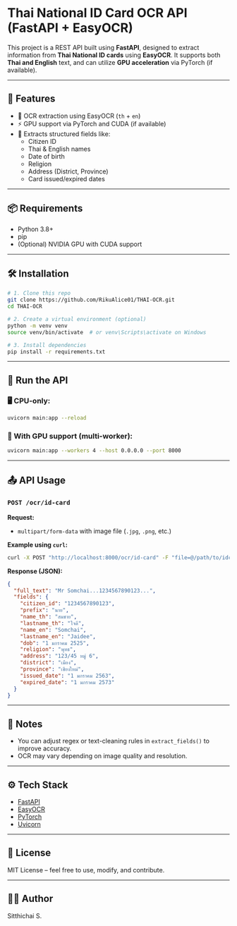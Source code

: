 ﻿# Thai National ID Card OCR API (FastAPI + EasyOCR)

This project is a REST API built using **FastAPI**, designed to extract information from **Thai National ID cards** using **EasyOCR**. It supports both **Thai and English** text, and can utilize **GPU acceleration** via PyTorch (if available).

---

## 🚀 Features

- 🧠 OCR extraction using EasyOCR (`th` + `en`)
- ⚡️ GPU support via PyTorch and CUDA (if available)
- 📄 Extracts structured fields like:
  - Citizen ID
  - Thai & English names
  - Date of birth
  - Religion
  - Address (District, Province)
  - Card issued/expired dates

---

## 📦 Requirements

- Python 3.8+
- pip
- (Optional) NVIDIA GPU with CUDA support

---

## 🛠 Installation

```bash
# 1. Clone this repo
git clone https://github.com/RikuAlice01/THAI-OCR.git
cd THAI-OCR

# 2. Create a virtual environment (optional)
python -m venv venv
source venv/bin/activate  # or venv\Scripts\activate on Windows

# 3. Install dependencies
pip install -r requirements.txt
````

---

## 🧪 Run the API

### 🖥 CPU-only:

```bash
uvicorn main:app --reload
```

### 🚀 With GPU support (multi-worker):

```bash
uvicorn main:app --workers 4 --host 0.0.0.0 --port 8000
```

---

## 📤 API Usage

### `POST /ocr/id-card`

**Request:**

* `multipart/form-data` with image file (`.jpg`, `.png`, etc.)

**Example using `curl`:**

```bash
curl -X POST "http://localhost:8000/ocr/id-card" -F "file=@/path/to/idcard.jpg"
```

**Response (JSON):**

```json
{
  "full_text": "Mr Somchai...1234567890123...",
  "fields": {
    "citizen_id": "1234567890123",
    "prefix": "นาย",
    "name_th": "สมชาย",
    "lastname_th": "ใจดี",
    "name_en": "Somchai",
    "lastname_en": "Jaidee",
    "dob": "1 มกราคม 2525",
    "religion": "พุทธ",
    "address": "123/45 หมู่ 6",
    "district": "เมือง",
    "province": "เชียงใหม่",
    "issued_date": "1 มกราคม 2563",
    "expired_date": "1 มกราคม 2573"
  }
}
```

---

## 🧠 Notes

* You can adjust regex or text-cleaning rules in `extract_fields()` to improve accuracy.
* OCR may vary depending on image quality and resolution.

---

## ⚙️ Tech Stack

* [FastAPI](https://fastapi.tiangolo.com/)
* [EasyOCR](https://github.com/JaidedAI/EasyOCR)
* [PyTorch](https://pytorch.org/)
* [Uvicorn](https://www.uvicorn.org/)

---

## 📄 License

MIT License – feel free to use, modify, and contribute.

---

## 🙋‍♂️ Author

Sitthichai S.
